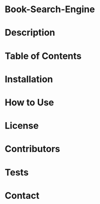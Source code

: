 # Book-Search-Engine

# Description

# Table of Contents

# Installation 

# How to Use

# License

# Contributors

# Tests

# Contact